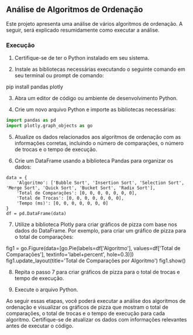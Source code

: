 ## Análise de Algoritmos de Ordenação

Este projeto apresenta uma análise de vários algoritmos de ordenação. A seguir, será explicado resumidamente como executar a análise.

### Execução

1. Certifique-se de ter o Python instalado em seu sistema.

2. Instale as bibliotecas necessárias executando o seguinte comando em seu terminal ou prompt de comando:

pip install pandas plotly

3. Abra um editor de código ou ambiente de desenvolvimento Python.

4. Crie um novo arquivo Python e importe as bibliotecas necessárias:


```python
import pandas as pd
import plotly.graph_objects as go 
```


5. Atualize os dados relacionados aos algoritmos de ordenação com as informações corretas, incluindo o número de comparações, o número de trocas e o tempo de execução.

6. Crie um DataFrame usando a biblioteca Pandas para organizar os dados:

```
data = {
    'Algoritmo': ['Bubble Sort', 'Insertion Sort', 'Selection Sort', 'Merge Sort', 'Quick Sort', 'Bucket Sort', 'Radix Sort'],
    'Total de Comparações': [0, 0, 0, 0, 0, 0, 0],
    'Total de Trocas': [0, 0, 0, 0, 0, 0, 0],
    'Tempo (ms)': [0, 0, 0, 0, 0, 0, 0]
}
df = pd.DataFrame(data)
```

7. Utilize a biblioteca Plotly para criar gráficos de pizza com base nos dados do DataFrame. Por exemplo, para criar um gráfico de pizza para o total de comparações:

fig1 = go.Figure(data=[go.Pie(labels=df['Algoritmo'], values=df['Total de Comparações'], textinfo='label+percent', hole=0.3)])
fig1.update_layout(title='Total de Comparações por Algoritmo')
fig1.show()

8. Repita o passo 7 para criar gráficos de pizza para o total de trocas e tempo de execução.

9. Execute o arquivo Python.

Ao seguir essas etapas, você poderá executar a análise dos algoritmos de ordenação e visualizar os gráficos de pizza que mostram o total de comparações, o total de trocas e o tempo de execução para cada algoritmo. Certifique-se de atualizar os dados com informações relevantes antes de executar o código.
